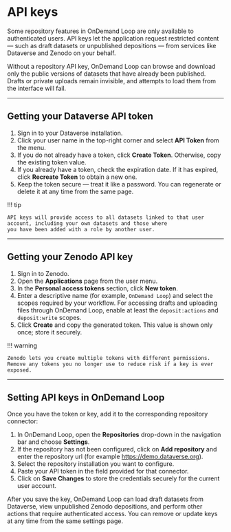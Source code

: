 # API keys

Some repository features in OnDemand Loop are only available to authenticated users. API keys let the application request restricted content — such as draft datasets or unpublished depositions — from services like Dataverse and Zenodo on your behalf.

Without a repository API key, OnDemand Loop can browse and download only the public versions of datasets that have already been published. Drafts or private uploads remain invisible, and attempts to load them from the interface will fail.

---

## Getting your Dataverse API token

1. Sign in to your Dataverse installation.
2. Click your user name in the top-right corner and select **API Token** from the menu.
3. If you do not already have a token, click **Create Token**. Otherwise, copy the existing token value.
4. If you already have a token, check the expiration date. If it has expired, click **Recreate Token** to obtain a new one.
5. Keep the token secure — treat it like a password. You can regenerate or delete it at any time from the same page.

!!! tip

    API keys will provide access to all datasets linked to that user account, including your own datasets and those where 
    you have been added with a role by another user. 

---

## Getting your Zenodo API key

1. Sign in to Zenodo. 
2. Open the **Applications** page from the user menu.
3. In the **Personal access tokens** section, click **New token**.
4. Enter a descriptive name (for example, `OnDemand Loop`) and select the scopes required by your workflow. For accessing drafts and uploading files through OnDemand Loop, enable at least the `deposit:actions` and `deposit:write` scopes.
5. Click **Create** and copy the generated token. This value is shown only once; store it securely.

!!! warning

    Zenodo lets you create multiple tokens with different permissions. Remove any tokens you no longer use to reduce risk if a key is ever exposed.

---

## Setting API keys in OnDemand Loop

Once you have the token or key, add it to the corresponding repository connector:

1. In OnDemand Loop, open the **Repositories** drop-down in the navigation bar and choose **Settings**.
2. If the repository has not been configured, click on **Add repository** and enter the repository url (for example
   https://demo.dataverse.org). 
3. Select the repository installation you want to configure.
4. Paste your API token in the field provided for that connector.
5. Click on **Save Changes** to store the credentials securely for the current user account.

After you save the key, OnDemand Loop can load draft datasets from Dataverse, view unpublished Zenodo depositions, and perform other actions that require authenticated access. You can remove or update keys at any time from the same settings page.
